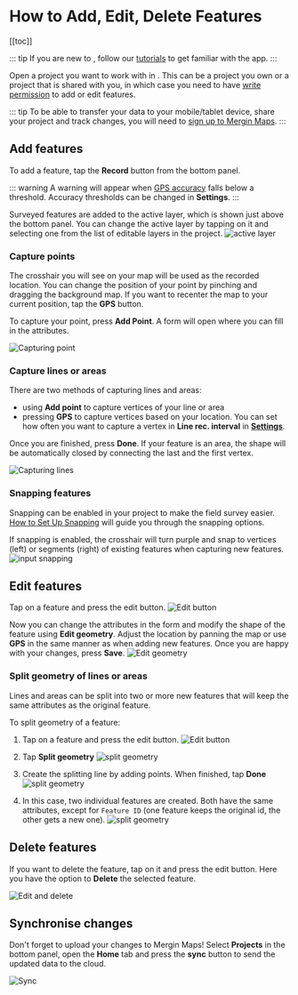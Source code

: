 # How to Add, Edit, Delete Features

[[toc]]

::: tip
If you are new to <MobileAppName />, follow our [tutorials](../tutorials/capturing-first-data/) to get familiar with the app.
:::

Open a project you want to work with in <MobileAppName />. This can be a project you own or a project that is shared with you, in which case you need to have [write permission](../manage/permissions/#project-permissions) to add or edit features.

::: tip
To be able to transfer your data to your mobile/tablet device, share your project and track changes, you will need to [sign up to Mergin Maps](../setup/sign-up-to-mergin-maps/).
:::

## Add features
To add a feature, tap the **Record** button from the bottom panel. 

::: warning
A warning will appear when [GPS accuracy](./gps_accuracy/) falls below a threshold. Accuracy thresholds can be changed in **Settings**.
:::

Surveyed features are added to the active layer, which is shown just above the bottom panel. You can change the active layer by tapping on it and selecting one from the list of editable layers in the project.
![active layer](./input-active-layer.png)

### Capture points
The crosshair you will see on your map will be used as the recorded location. You can change the position of your point by pinching and dragging the background map. If you want to recenter the map to your current position, tap the **GPS** button. 

To capture your point, press **Add Point**. A form will open where you can fill in the attributes.

![Capturing point](../tutorials/capturing-first-data/merginmaps-mobile-default-point-position.jpg)

### Capture lines or areas
There are two methods of capturing lines and areas:
  - using **Add point** to capture vertices of your line or area
  - pressing **GPS** to capture vertices based on your location. You can set how often you want to capture a vertex in **Line rec. interval** in [**Settings**](./input_ui/#recording-settings).

Once you are finished, press **Done**. If your feature is an area, the shape will be automatically closed by connecting the last and the first vertex. 

![Capturing lines](./input-capture-line.png)

### Snapping features
<Badge text="since Input 1.6.0" type="tip"/>

Snapping can be enabled in your <MainPlatformName /> project to make the field survey easier. [How to Set Up Snapping](../gis/snapping/) will guide you through the snapping options.

If snapping is enabled, the crosshair will turn purple and snap to vertices (left) or segments (right) of existing features when capturing new features.
![input snapping](../gis/snapping/input_basic_snapping.png)

## Edit features
Tap on a feature and press the edit button.
![Edit button](./input-edit.png)

Now you can change the attributes in the form and modify the shape of the feature using **Edit geometry**. Adjust the location by panning the map or use **GPS** in the same manner as when adding new features. Once you are happy with your changes, press **Save**.
![Edit geometry](./input-edit-geometry.png)

### Split geometry of lines or areas
<Badge text="since Input 1.6.0" type="tip"/>
Lines and areas can be split into two or more new features that will keep the same attributes as the original feature.

To split geometry of a feature:
1. Tap on a feature and press the edit button.
![Edit button](./input-edit-feature.png)

2. Tap **Split geometry**
![split geometry](./input-split-geometry.png)

3. Create the splitting line by adding points. When finished, tap **Done**
![split geometry](./input-split-geom-point.png)

4. In this case, two individual features are created. Both have the same attributes, except for `Feature ID` (one feature keeps the original id, the other gets a new one).
![split geometry](./input-split-geom-done.png)

## Delete features
If you want to delete the feature, tap on it and press the edit button. Here you have the option to **Delete** the selected feature.

![Edit and delete](./input-delete.png)

## Synchronise changes
Don't forget to upload your changes to Mergin Maps! 
Select **Projects** in the bottom panel, open the **Home** tab and press the **sync** button to send the updated data to the cloud.

![Sync](../tutorials/mobile/merginmaps-mobile-sync-project.jpg)

